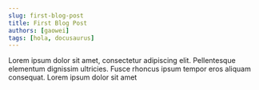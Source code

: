 ```yaml
---
slug: first-blog-post
title: First Blog Post
authors: [gaowei]
tags: [hola, docusaurus]
---
```


Lorem ipsum dolor sit amet, consectetur adipiscing elit. Pellentesque elementum dignissim ultricies. Fusce rhoncus ipsum tempor eros aliquam consequat. Lorem ipsum dolor sit amet

<!-- truncate -->
